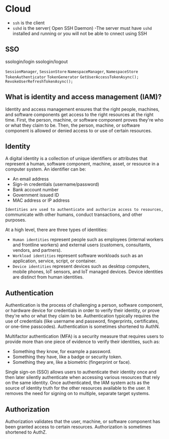 # Cloud

- `ssh` is the client
- `sshd` is the server( Open SSH Daemon)
-The server must have `sshd` installed and running or you will not be able to cnnect using SSH


## SSO
ssologin/login
ssologin/logout

`SessionManager`, `SessionStore`
`NamespaceManager`, `NamespaceStore`
`TokenAuthenticator`
`TokenGenerator`
`GetUserAccessTokenAsync();`
`RevokeUserRefreshTokenAsync();`

## What is identity and access management (IAM)?

Identity and access management ensures that the right people, machines, and software components get access to the right resources at the right time. First, the person, machine, or software component proves they're who or what they claim to be. Then, the person, machine, or software component is allowed or denied access to or use of certain resources.

## Identity

A digital identity is a collection of unique identifiers or attributes that represent a human, software component, machine, asset, or resource in a computer system. An identifier can be:

- An email address
- Sign-in credentials (username/password)
- Bank account number
- Government issued ID
- MAC address or IP address

`Identities are used to authenticate and authorize access to resources,` communicate with other humans, conduct transactions, and other purposes.

At a high level, there are three types of identities:

- `Human identities` represent people such as employees (internal workers and frontline workers) and external users (customers, consultants, vendors, and partners).
- `Workload identities` represent software workloads such as an application, service, script, or container.
- `Device identities` represent devices such as desktop computers, mobile phones, IoT sensors, and IoT managed devices. Device identities are distinct from human identities.


## Authentication

Authentication is the process of challenging a person, software component, or hardware device for credentials in order to verify their identity, or prove they're who or what they claim to be. Authentication typically requires the use of credentials (like username and password, fingerprints, certificates, or one-time passcodes). Authentication is sometimes shortened to AuthN.

Multifactor authentication (MFA) is a security measure that requires users to provide more than one piece of evidence to verify their identities, such as:

- Something they know, for example a password.
- Something they have, like a badge or security token.
- Something they are, like a biometric (fingerprint or face).

Single sign-on (SSO) allows users to authenticate their identity once and then later silently authenticate when accessing various resources that rely on the same identity. Once authenticated, the IAM system acts as the source of identity truth for the other resources available to the user. It removes the need for signing on to multiple, separate target systems.

## Authorization

Authorization validates that the user, machine, or software component has been granted access to certain resources. Authorization is sometimes shortened to AuthZ.